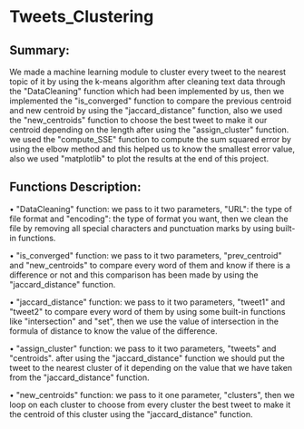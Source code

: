 # Tweets_Clustering

## Summary:
We made a machine learning module to cluster every tweet to the nearest topic of it by using the k-means algorithm after cleaning text data through the 
"DataCleaning" function which had been implemented by us, then we implemented the "is_converged" function to compare the previous centroid and new centroid by using the "jaccard_distance" function, also we used the "new_centroids" function to choose the best tweet to make it our centroid depending on the length after using the "assign_cluster" function. we used the "compute_SSE" function to compute the sum squared error by using the elbow method and this helped us to know the smallest error value, also we used "matplotlib" to plot the results at the end of this project.

## Functions Description: 
• "DataCleaning" function: we pass to it two parameters, "URL": the type of file format and "encoding": the type of format you want, then we clean the file by removing all special characters and punctuation marks by using built-in functions.

• "is_converged" function: we pass to it two parameters, "prev_centroid" and "new_centroids" to compare every word of them and know if there is a difference or not and this comparison has been made by using the "jaccard_distance" function. 

• "jaccard_distance" function: we pass to it two parameters, "tweet1" and "tweet2" to compare every word of them by using some built-in functions like "intersection" and "set", then we use the value of intersection in the formula of distance to know the value of the difference. 

• "assign_cluster" function: we pass to it two parameters, "tweets" and "centroids". after using the "jaccard_distance" function we should put the tweet to the nearest cluster of it depending on the value that we have taken from the "jaccard_distance" function.

• "new_centroids" function: we pass to it one parameter, "clusters", then we loop on each cluster to choose from every cluster the best tweet to make it the centroid of this cluster using the "jaccard_distance" function.

